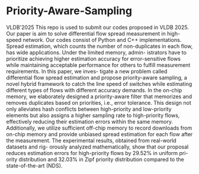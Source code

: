# Priority-Aware-Sampling
VLDB'2025
This repo is used to submit our codes proposed in VLDB 2025.
Our paper is aim to solve differential flow spread measurement in high-speed network.
Our codes consist of Python and C++ implementations.
Spread estimation, which counts the number of non-duplicates in
each flow, has wide applications. Under the limited memory, admin-
istrators have to prioritize achieving higher estimation accuracy for
error-sensitive flows while maintaining acceptable performance for
others to fulfill measurement requirements. In this paper, we inves-
tigate a new problem called differential flow spread estimation
and propose priority-aware sampling, a novel hybrid framework to
catch the line speed of switches while estimating different types
of flows with different accuracy demands. In the on-chip memory,
we elaborately designed a priority-aware filter that memorizes and
removes duplicates based on priorities, i.e., error tolerance. This
design not only alleviates hash conflicts between high-priority and
low-priority elements but also assigns a higher sampling rate to
high-priority flows, effectively reducing their estimation errors
within the same memory. Additionally, we utilize sufficient off-chip
memory to record downloads from on-chip memory and provide
unbiased spread estimation for each flow after the measurement.
The experimental results, obtained from real-world datasets and rig-
orously analyzed mathematically, show that our proposal reduces
estimation errors for high-priority flows by 29.52% in uniform pri-
ority distribution and 32.03% in Zipf priority distribution compared
to the state-of-the-art (NDS).

